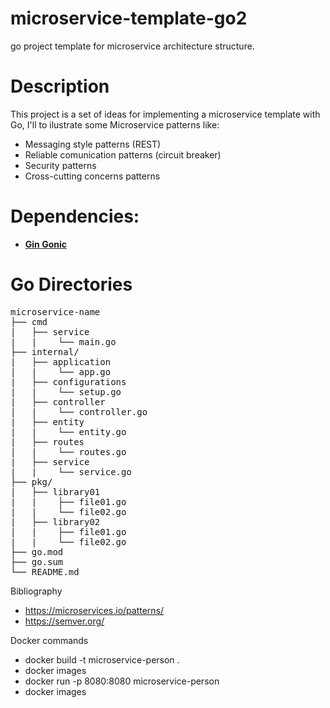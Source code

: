 # microservice-template-go2

go project template for microservice architecture structure.

# Description
This project is a set of ideas for implementing a microservice template with Go, I'll to ilustrate some Microservice patterns like:
- Messaging style patterns (REST)
- Reliable comunication patterns (circuit breaker)
- Security patterns 
- Cross-cutting concerns patterns

# Dependencies:
* [**Gin Gonic**](https://github.com/gin-gonic/gin)

# Go Directories   

<pre>
microservice-name
├── cmd
|   ├── service
|   |    └── main.go
├── internal/
|   ├── application
|   |    └── app.go
|   ├── configurations
|   |    └── setup.go
|   ├── controller
|   |    └── controller.go
|   ├── entity
|   |    └── entity.go
|   ├── routes
|   |    └── routes.go
|   ├── service
|   |    └── service.go
├── pkg/
|   ├── library01
|   |    ├── file01.go
|   |    └── file02.go
|   ├── library02
|   |    ├── file01.go
|   |    └── file02.go
├── go.mod
├── go.sum
└── README.md
</pre>

Bibliography
- https://microservices.io/patterns/
- https://semver.org/

Docker commands
- docker build -t microservice-person .
- docker images
- docker run -p 8080:8080 microservice-person
- docker images

